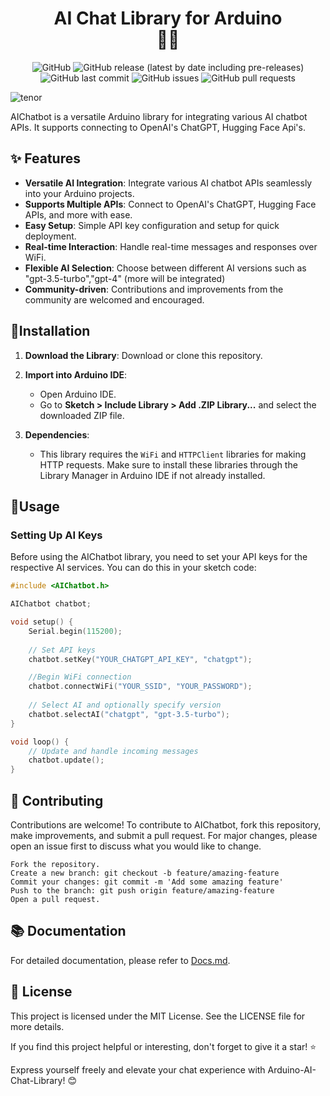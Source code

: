 <div align="center">

# AI Chat Library for Arduino <br> 🤖💬


![GitHub](https://img.shields.io/github/license/bayeggex/Arduino-AI-Chat-Library)
![GitHub release (latest by date including pre-releases)](https://img.shields.io/github/v/release/bayeggex/Arduino-AI-Chat-Library?include_prereleases)
![GitHub last commit](https://img.shields.io/github/last-commit/bayeggex/Arduino-AI-Chat-Library)
![GitHub issues](https://img.shields.io/github/issues-raw/bayeggex/Arduino-AI-Chat-Library)
![GitHub pull requests](https://img.shields.io/github/issues-pr-raw/bayeggex/Arduino-AI-Chat-Library)

</div>

![tenor](https://github.com/bayeggex/Arduino-AI-Chat-Library/assets/79448667/ae4451d4-2c67-43bd-b8c7-e378960c33d1)


AIChatbot is a versatile Arduino library for integrating various AI chatbot APIs. It supports connecting to OpenAI's ChatGPT, Hugging Face Api's.

## ✨ Features

- **Versatile AI Integration**: Integrate various AI chatbot APIs seamlessly into your Arduino projects.
- **Supports Multiple APIs**: Connect to OpenAI's ChatGPT, Hugging Face APIs, and more with ease.
- **Easy Setup**: Simple API key configuration and setup for quick deployment.
- **Real-time Interaction**: Handle real-time messages and responses over WiFi.
- **Flexible AI Selection**: Choose between different AI versions such as "gpt-3.5-turbo","gpt-4" (more will be integrated)
- **Community-driven**: Contributions and improvements from the community are welcomed and encouraged.

## 🔧Installation

1. **Download the Library**: Download or clone this repository.

2. **Import into Arduino IDE**:
   - Open Arduino IDE.
   - Go to **Sketch > Include Library > Add .ZIP Library...** and select the downloaded ZIP file.

3. **Dependencies**:
   - This library requires the `WiFi` and `HTTPClient` libraries for making HTTP requests. Make sure to install these libraries through the Library Manager in Arduino IDE if not already installed.

## 🚀Usage

### Setting Up AI Keys

Before using the AIChatbot library, you need to set your API keys for the respective AI services. You can do this in your sketch code:

```cpp
#include <AIChatbot.h>

AIChatbot chatbot;

void setup() {
    Serial.begin(115200);
    
    // Set API keys
    chatbot.setKey("YOUR_CHATGPT_API_KEY", "chatgpt");

    //Begin WiFi connection
    chatbot.connectWiFi("YOUR_SSID", "YOUR_PASSWORD");
    
    // Select AI and optionally specify version
    chatbot.selectAI("chatgpt", "gpt-3.5-turbo");
}

void loop() {
    // Update and handle incoming messages
    chatbot.update();
}
```
## 🤝 Contributing
Contributions are welcome! To contribute to AIChatbot, fork this repository, make improvements, and submit a pull request. For major changes, please open an issue first to discuss what you would like to change.

    Fork the repository.
    Create a new branch: git checkout -b feature/amazing-feature
    Commit your changes: git commit -m 'Add some amazing feature'
    Push to the branch: git push origin feature/amazing-feature
    Open a pull request.

## 📚 Documentation

For detailed documentation, please refer to [Docs.md](./Docs.md).

## 📄 License

This project is licensed under the MIT License. See the LICENSE file for more details.

If you find this project helpful or interesting, don't forget to give it a star! ⭐

Express yourself freely and elevate your chat experience with Arduino-AI-Chat-Library! 😊
